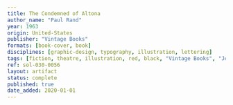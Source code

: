 ```yaml
---
title: The Condemned of Altona
author_name: "Paul Rand"
year: 1963
origin: United-States
publisher: "Vintage Books"
formats: [book-cover, book]
disciplines: [graphic-design, typography, illustration, lettering]
tags: [fiction, theatre, illustration, red, black, "Vintage Books", "Jean Paul Sartre"]
ref: sol-030-0056
layout: artifact
status: complete
published: true
date_added: 2020-01-01
---
```

